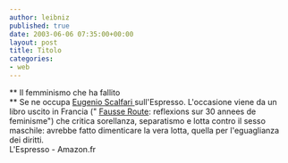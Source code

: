 ```yaml
---
author: leibniz
published: true
date: 2003-06-06 07:35:00+00:00
layout: post
title: Titolo
categories:
- web
---
```


 ** Il femminismo che ha fallito   
** Se ne occupa  [ Eugenio Scalfari ](http://www.espressonline.it/eol/free/jsp/detail.jsp?m1s=o&idCategory=4817&idContent=197656)sull'Espresso. L'occasione viene da un libro uscito in Francia (" [ Fausse Route](http://www.amazon.fr/exec/obidos/ASIN/273811265X/qid=1054884766/sr=1-1/ref=sr_1_0_1/171-2989073-3681859): reflexions sur 30 annees de feminisme") che critica sorellanza, separatismo e lotta contro il sesso maschile: avrebbe fatto dimenticare la vera lotta, quella per l'eguaglianza dei diritti.   
  L'Espresso - Amazon.fr

